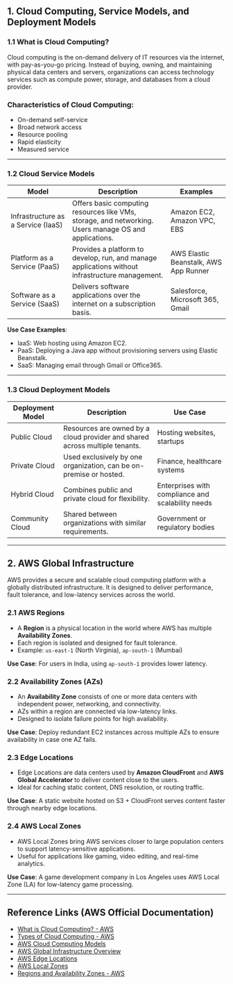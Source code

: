 ## 1. Cloud Computing, Service Models, and Deployment Models

### 1.1 What is Cloud Computing?

Cloud computing is the on-demand delivery of IT resources via the internet, with pay-as-you-go pricing. Instead of buying, owning, and maintaining physical data centers and servers, organizations can access technology services such as compute power, storage, and databases from a cloud provider.

### Characteristics of Cloud Computing:

* On-demand self-service
* Broad network access
* Resource pooling
* Rapid elasticity
* Measured service

---

### 1.2 Cloud Service Models

| Model                              | Description                                                                                           | Examples                              |
| ---------------------------------- | ----------------------------------------------------------------------------------------------------- | ------------------------------------- |
| Infrastructure as a Service (IaaS) | Offers basic computing resources like VMs, storage, and networking. Users manage OS and applications. | Amazon EC2, Amazon VPC, EBS           |
| Platform as a Service (PaaS)       | Provides a platform to develop, run, and manage applications without infrastructure management.       | AWS Elastic Beanstalk, AWS App Runner |
| Software as a Service (SaaS)       | Delivers software applications over the internet on a subscription basis.                             | Salesforce, Microsoft 365, Gmail      |

**Use Case Examples**:

* IaaS: Web hosting using Amazon EC2.
* PaaS: Deploying a Java app without provisioning servers using Elastic Beanstalk.
* SaaS: Managing email through Gmail or Office365.

---

### 1.3 Cloud Deployment Models

| Deployment Model | Description                                                                 | Use Case                                          |
| ---------------- | --------------------------------------------------------------------------- | ------------------------------------------------- |
| Public Cloud     | Resources are owned by a cloud provider and shared across multiple tenants. | Hosting websites, startups                        |
| Private Cloud    | Used exclusively by one organization, can be on-premise or hosted.          | Finance, healthcare systems                       |
| Hybrid Cloud     | Combines public and private cloud for flexibility.                          | Enterprises with compliance and scalability needs |
| Community Cloud  | Shared between organizations with similar requirements.                     | Government or regulatory bodies                   |

---

## 2. AWS Global Infrastructure

AWS provides a secure and scalable cloud computing platform with a globally distributed infrastructure. It is designed to deliver performance, fault tolerance, and low-latency services across the world.

### 2.1 AWS Regions

* A **Region** is a physical location in the world where AWS has multiple **Availability Zones**.
* Each region is isolated and designed for fault tolerance.
* Example: `us-east-1` (North Virginia), `ap-south-1` (Mumbai)

**Use Case**: For users in India, using `ap-south-1` provides lower latency.

### 2.2 Availability Zones (AZs)

* An **Availability Zone** consists of one or more data centers with independent power, networking, and connectivity.
* AZs within a region are connected via low-latency links.
* Designed to isolate failure points for high availability.

**Use Case**: Deploy redundant EC2 instances across multiple AZs to ensure availability in case one AZ fails.

### 2.3 Edge Locations

* Edge Locations are data centers used by **Amazon CloudFront** and **AWS Global Accelerator** to deliver content close to the users.
* Ideal for caching static content, DNS resolution, or routing traffic.

**Use Case**: A static website hosted on S3 + CloudFront serves content faster through nearby edge locations.

### 2.4 AWS Local Zones

* AWS Local Zones bring AWS services closer to large population centers to support latency-sensitive applications.
* Useful for applications like gaming, video editing, and real-time analytics.

**Use Case**: A game development company in Los Angeles uses AWS Local Zone (LA) for low-latency game processing.

---

## Reference Links (AWS Official Documentation)

* [What is Cloud Computing? - AWS](https://aws.amazon.com/what-is-cloud-computing/)
* [Types of Cloud Computing - AWS](https://aws.amazon.com/types-of-cloud-computing/)
* [AWS Cloud Computing Models](https://docs.aws.amazon.com/whitepapers/latest/aws-overview/cloud-computing-models.html)
* [AWS Global Infrastructure Overview](https://aws.amazon.com/about-aws/global-infrastructure/)
* [AWS Edge Locations](https://docs.aws.amazon.com/AmazonCloudFront/latest/DeveloperGuide/Introduction.html#Locations)
* [AWS Local Zones](https://aws.amazon.com/about-aws/global-infrastructure/localzones/)
* [Regions and Availability Zones - AWS](https://docs.aws.amazon.com/AWSEC2/latest/UserGuide/using-regions-availability-zones.html)

